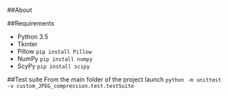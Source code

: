 ##About


##Requirements
*	Python 3.5
*   Tkinter
*   Pillow
```pip install Pillow```
*   NumPy
```pip install numpy```
*   ScyPy
```pip install scipy```

##Test suite
From the main folder of the project launch ```python -m unittest -v custom_JPEG_compression.test.testSuite```